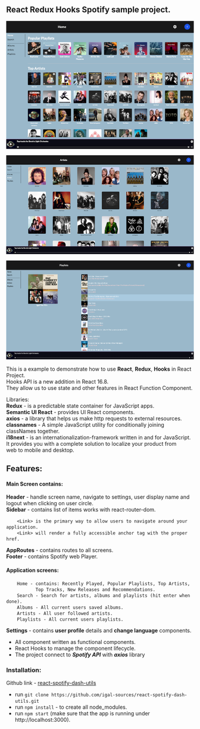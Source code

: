 ## React Redux Hooks Spotify sample project.

![Alt text](https://github.com/igal-sources/react-spotify-dash-utils/blob/master/public/images/dashboard.png "Dashboard")

![Alt text](https://github.com/igal-sources/react-spotify-dash-utils/blob/master/public/images/artists.png "Artists")

![Alt text](https://github.com/igal-sources/react-spotify-dash-utils/blob/master/public/images/playlist.png "Playlist")

This is a example to demonstrate how to use **React**, **Redux**, **Hooks** in React Project.<br />
Hooks API is a new addition in React 16.8.<br />They allow us to use state and other
features in React Function Component.

Libraries:<br />
**Redux** - is a predictable state container for JavaScript apps.<br />
**Semantic UI React** - provides UI React components.<br />
**axios** - a library that helps us make http requests to external resources.<br />
**classnames** - A simple JavaScript utility for conditionally joining classNames together.<br />
**i18next** - is an internationalization-framework written in and for JavaScript.<br />
It provides you with a complete solution to localize your product from<br />web to mobile and desktop.

## Features:

#### Main Screen contains:

**Header** - handle screen name, navigate to settings, user display name and logout when clicking on user circle.<br />
**Sidebar** - contains list of **<Link>** items works with react-router-dom.

        <Link> is the primary way to allow users to navigate around your application.
        <Link> will render a fully accessible anchor tag with the proper href.

**AppRoutes** - contains routes to all screens.<br />
**Footer** - contains Spotify web Player.

#### Application screens:

        Home - contains: Recently Played, Popular Playlists, Top Artists,
               Top Tracks, New Releases and Recommendations.
        Search - Search for artists, albums and playlists (hit enter when done).
        Albums - All current users saved albums.
        Artists - All user followed artists.
        Playlists - All current users playlists.

**Settings** - contains **user profile** details and **change language** components.

- All component written as functional components.
- React Hooks to manage the component lifecycle.
- The project connect to **_Spotify API_** with **_axios_** library

### Installation:

Github link - [react-spotify-dash-utils](https://github.com/igal-sources/react-spotify-dash-utils)

- run `git clone https://github.com/igal-sources/react-spotify-dash-utils.git`
- run `npm install` - to create all node_modules.
- run `npm start` (make sure that the app is running under http://localhost:3000).

